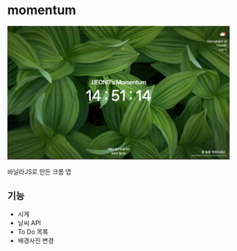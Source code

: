 # momentum

![screen](./images/screen.jpg)

바닐라JS로 만든 크롬 앱

## 기능

- 시계
- 날씨 API
- To Do 목록
- 배경사진 변경
  
    
    
